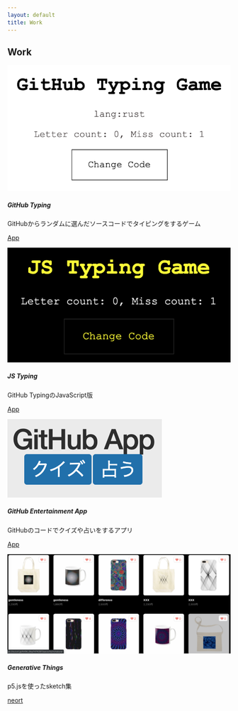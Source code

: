 ```yaml
---
layout: default
title: Work
---
```

## Work

<!-- <img src="img/typing.png" width="200">
* [GitHub Typing](https://calm-chamber-39150.herokuapp.com/) -->

<!-- <img src="img/generative.png" width="200">
* [Generative Things](https://suzuri.jp/hir0ki_0ka) -->

<div class="row">
</div><!-- /.row -->


<div class="row">
  <div class="col-sm-6 col-md-3">
    <div class="card img-thumbnail">
      <img class="card-img-top" src="img/typing.png" alt="画像">
      <div class="card-body px-2 py-3">
        <h5 class="card-title">GitHub Typing</h5>
        <p class="card-text">GitHubからランダムに選んだソースコードでタイピングをするゲーム</p>
        <p class="mb-0"><a href="https://calm-chamber-39150.herokuapp.com/" class="btn btn-primary btn-sm">App</a></p>
      </div><!-- /.card-body -->
    </div><!-- /.card -->
  </div><!-- /.col-sm-6.col-md-3 -->

  <div class="col-sm-6 col-md-3">
    <div class="card img-thumbnail">
      <img class="card-img-top" src="img/JStyping.png" alt="画像">
      <div class="card-body px-2 py-3">
        <h5 class="card-title">JS Typing</h5>
        <p class="card-text">GitHub TypingのJavaScript版</p>
        <p class="mb-0"><a href="https://js-typing.herokuapp.com/" class="btn btn-primary btn-sm">App</a></p>
      </div><!-- /.card-body -->
    </div><!-- /.card -->
  </div><!-- /.col-sm-6.col-md-3 -->

  <div class="col-sm-6 col-md-3">
    <div class="card img-thumbnail">
      <img class="card-img-top" src="img/ghApp.png" alt="画像">
      <div class="card-body px-2 py-3">
        <h5 class="card-title">GitHub Entertainment App</h5>
        <p class="card-text">GitHubのコードでクイズや占いをするアプリ</p>
        <p class="mb-0"><a href="https://gh-app.herokuapp.com/" class="btn btn-primary btn-sm">App</a></p>
      </div><!-- /.card-body -->
    </div><!-- /.card -->
  </div><!-- /.col-sm-6.col-md-3 -->

   <div class="col-sm-6 col-md-3">
    <div class="card img-thumbnail">
      <img class="card-img-top" src="img/generative.png" alt="画像">
      <div class="card-body px-2 py-3">
        <h5 class="card-title">Generative Things</h5>
        <p class="card-text">p5.jsを使ったsketch集</p>
        <p class="mb-0"><a href="https://neort.io/Gt8eI4ixzzfU5PAG1jp6vX7qJNx2" class="btn btn-primary btn-sm">neort</a></p>
      </div><!-- /.card-body -->
    </div><!-- /.card -->
  </div><!-- /.col-sm-6.col-md-3 -->

</div><!-- /.row -->